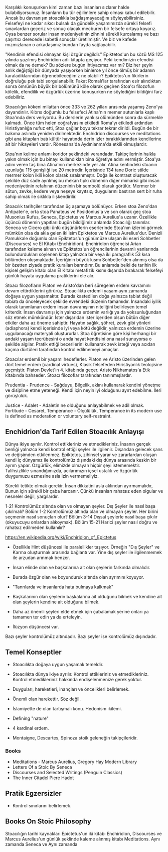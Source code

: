 Karşılıklı konuşurken kimi zaman bazı insanları sızlanır halde bulabiliyorsunuz.
İnsanların bu tür eğilimlere sahip olması kabul edilebilir. Ancak bu davranışın stoacılıkla bağdaşmayacağını söyleyebilirsiniz.
Felsefeyi ne kadar sıkıcı bulsak da gündelik yaşamımızda sürekli felsefi sınavlardan geçeriz ve sonuç olacak mecburen bir felsefe ortaya koyarız.
Oysa benzer sorular insan medeniyetinin zihnini sürekli kurcalamış ve bazı şaşırtıcı derecede isabetli sonuçlar üretilmiştir.
Ve biz ve kafede mızmızlanan o arkadaşımız bundan fayda sağlayabilir.

"Kendinin efendisi olmayan kişi özgür değildir."  Epiktetos'un bu sözü MS 125 yılında yazılmış Enchiridion adlı kitapta geçiyor.
Peki kendimizin efendisi olmak da ne demek? Bu sözlere bugün ihtiyacımız var mı? Biz her şeyin anlık değiştiği bir dünyada yaşıyorken binlerce yıl önce ölmüş bir adamın karaladıklarından öğrenebileceğimiz ne olabilir? Epiktetos'un fikirlerin doğruluğu pek tabi sorgulanabilir. Fakat Romalı'lar tarafından esir alındıktan sonra ömrünün büyük bir bölümünü köle olarak geçiren Stoa'cı filozofun kölelik, efendilik ve özgürlük üzerine konuşurken ne söylediğini bildiğini farz edebiliriz. 

Stoacılığın kökeni milattan önce 333 ve 262 yılları arasında yaşamış Zeno'ya dayandırılır. Kıbrıs doğumlu bu felsefeci Atina'nın memer sutunlarla kaplı Stoa'ında ders veriyordu. Bu derslerin yankısı ölümünden sonra da sürmekle kalmadı. Önce tüm helen coğrafyasını etkiledi Roma'yı etkiledi ardından Hıristiyanlığa nufuz etti, Stoa çağlar boyu tekrar tekrar dirildi. Bugün de bir bakıma aslında yeniden dirilmektedir. Enchidrion discourses ve meditations gibi ana kitapları batı kültür hayatında derin izler bıraktıklarından kendilerine ait bir hikayeleri vardır. Rönesans'da Aydınlanma'da etkili olmuşlardır.

Stoa'nın kelime anlamı koridor şeklindeki verandadır. Takipçilerinin halkla yakın olmak için bu binayı kullandıkları bina öğretiye adını vermiştir. Stoa'ya adını veren taş bina Atina'nın merkezinde yer alır. Atina kentindeki stoanın uzunluğu 115 genişliği ise 20 metredir. İçerisinde 134 tane Doric stilde mermer kolon ikili kolon olarak sıralanmıştır. Doğa ile kontrast oluşturacak şekilde düz sade ayrılmış bu mekan tıpkı dönemin diğer mimarisi gibi insan medeniyetinin refahının düzeninin bir sembolü olarak görülür. Mermer bir sütun, zevke, kedere veya neşeye kayıtsız, duygularını bastıran sert bir ruha sahip olmak ile sıklıkla ilişkendirilir.

Stoacılık tarihçiler tarafından üç aşamaya bölünüyor. Erken stoa Zeno'dan Antipater'e, orta stoa Panateus ve Posidonius'a ve son olarak geç stoa Musonius Rufus, Seneca, Epictetus ve Marcus Aurelius'a uzanır. Özellikle üçüncü dönemin yapıtları bugün bildiğimiz anlamda Stoacılığı tanımlar. Seneca ve Cicero gibi ünlü düşünürlerin eserlerinde Stoa'nın izlerini görmek mümkün olsa da akla gelen iki isim Epiktetos ve Marcus Aurelius'dur. Denizli Pamukkale doğumlu olan Epiktetos'un günümüze ulaşan iki eseri Sohbetler (Discourses) ve El Kitabı (Enchiridion). Enchiridion öğrencisi Arian tarafından kaleme alınan ve Epiktetos'un öğrencilerinin devamlı yanlarında bulundurdukları söylenen kitap yalnızca bir veya iki paragraflık 53 kısa bölümden oluşmaktadır. İçeriğinin büyük kısmı Sohbetler'den alınmış olsa da bir özetten ziyade pratik kuralları barındırır. Bu anlamda belki de tarihin ilk kişisel gelişim kitabı olan El Kitabı metafizik kısmı dışarıda bırakarak felsefeyi günlük hayata uygulama pratiklerini ele alır.

Stoacı filozofların Platon ve Aristo'dan beri süregelen erdem kavramını devam ettirdiklerini görürüz. Stoacılıkta erdemli yaşam aynı zamanda doğaya uygun yaşamaktır. Burada kastedilen doğa yalnızca tabiat değil tabiatı da önceleyecek şekilde evrendeki düzenin tamamıdır. İnsandaki iyilik olarak tanımlanan erdem insan davranışının niteliğini belirleyen temel kriterdir. İnsan davranışı için yalnızca erdemin varlığı ya da yoksunluğundan söz etmek mümkündür. İster dışarıdan ister içeriden olsun bütün diğer etkiler daha az öneme sahiptir. Hayatın sağlık, şöhret, zevk gibi yönleri (adiaphora) kendi içerisinde iyi veya kötü değildir, yalnızca erdemin üzerine uygulanacağı materyali oluştururlar. Stoa öğretisine göre kişi herhangi bir andaki yaşam tecrübesini o anda hayat kendisini ona nasıl sunuyorsa o şekilde algılar. Pratik ettiği becerilerini kullanarak zevk isteği veya acıdan kaçma dürtüleri tarafından kontrol edilmemeyi amaçlar.

Stoacılar erdemli bir yaşamı hedeflerler. Platon ve Aristo üzerinden gelen dört temel erdem (cardinal virtues), Klasik felsefeden Hıristiyanlık teolojisine geçmiştir. Platon Devlet'in 4. kitabında geçer. Aristo Nikhamatos'a Etik kitabında bahseder. Stoacı filozoflar tarafından tanınmışlardır.

Prudentia - Prudence - Sağduyu, Bilgelik, aklını kullanarak kendini yönetme ve disipline etme yeteneği. Kendi için neyin iyi olduğunu ayırt edebilme. İleri görüşlülük.

Justice - Adalet - Adaletin ne olduğunu anlayabilmek ve adil olmak.
Fortitude - Cesaret, 
Temperance - Ölçülülük, Temperance in its modern use is defined as moderation or voluntary self-restraint. 

## Enchidrion'da Tarif Edilen Stoacılık Anlayışı

Dünya ikiye ayrılır. Kontrol ettikleriniz ve etmedikleriniz. İnsanın gerçek benliği yalnızca kendi kontrol ettiği şeyler ile ilgilenir. Dışarıdan gelecek şans ve değişimden etkilenmez. Epiktetos, zihinsel yarar ve zararlardan oluşan kendi iç dünyamız ile kontrolümüz dışındaki dış dünya arasında keskin bir ayrım yapar. Özgürlük, elimizde olmayan hiçbir şeyi istememektir. Talihsizlikle sınandığımızda, acılarımızın içsel ustalık ve özgürlük duygumuzu ezmesine asla izin vermemeliyiz.

Sürekli tetikte olmak gerekir. İnsan dikkatini asla aklından ayırmamalıdır, Bunun için sürekli bir çaba harcanır. Çünkü insanları rahatsız eden olgular ve nesneler değil, yargılardır.

1-21 Kontrolümüz altında olan ve olmayan şeyler. Dış Şeyler ile nasıl başa çıkılmalı?
Bölüm 1-2 Kontrolümüz altında olan ve olmayan şeyler. Her birini seçmenin nasıl sonuçları olur?
Bölüm 3-14 Dışsal şeylerle nasıl başa çıkılır (okuyucuyu onlardan alıkoymak).
Bölüm 15-21 Harici şeyler nasıl doğru ve rahatsız edilmeden kullanılır?

https://en.wikipedia.org/wiki/Enchiridion_of_Epictetus

* Özellikle Hint düşüncesi ile paralellikler taşıyor. Örneğin "Dış Şeyler" ve Karma oluşturmak arasında bağlantı var. Yine dış şeyler ile ilgilenmemek ile arzudan arınmak benzer.  


* İnsan elinde olan ve başkalarına ait olan şeylerin farkında olmalıdır.
* Burada özgür olan ve boyunduruk altında olan ayrımını koyuyor.
* "Tanrılarda ve insanlarda hata bulmaya kalkmak"
* Başkalarının olan şeylerin başkalarına ait olduğunu bilmek ve kendine ait olan şeylerin kendine ait olduğunu bilmek.
* Daha az önemli şeyleri elde etmek için çabalamak  yerine onları ya tamamen ter edin ya da erteleyin.
* İlüzyon düşüncesi var. 

Bazı şeyler kontrolümüz altındadır. Bazı şeyler ise kontrolümüz dışındadır. 

## Temel Konseptler

* Stoacılıkta doğaya uygun yaşamak temeldir.
* Stoacılıkta dünya ikiye ayrılır. Kontrol ettikleriniz ve etmedikleriniz. Kontrol etmedikleriniz hakkında endişelenmenize gerek yoktur.
* Duyguları, hareketleri, inançları ve öncelikleri belirlemek.
* Önemli olan harekettir. Söz değil. 
* İslamiyette de olan tartışmalı konu. Hedonism ikilemi. 
* Defining "nature"
* 4 kardinal erdem.



* Montaigne, Descartes, Spinoza stoik geleneğin takipçileridir.


### Books


* Meditations - Marcus Aurelius, Gregory Hay Modern Library
* Letters Of a Stoic By Seneca
* Discourses and Selected Writings (Penguin Classics)
* The Inner Citadel Piere Hadot 



## Pratik Egzersizler
* Kontrol sınırlarını belirlemek.




## Books On Stoic Philosophy

Stoacılığın tarihi kaynakları Epictetus'un iki kitabı Enchiridion, Discourses ve Marcus Aurelius'un günlük şeklinde kaleme alınmış kitabı Meditations. 
Aynı zamanda Seneca ve Aynı zamanda
